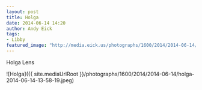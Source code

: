 ```yaml
---
layout: post
title: Holga
date: 2014-06-14 14:20
author: Andy Eick
tags: 
- Libby
featured_image: "http://media.eick.us/photographs/1600/2014/2014-06-14/holga-2014-06-14-13-58-19.jpeg"
---
```

Holga Lens

![Holga]({{ site.mediaUrlRoot }}/photographs/1600/2014/2014-06-14/holga-2014-06-14-13-58-19.jpeg)
